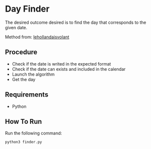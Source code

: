 # Day Finder
The desired outcome desired is to find the day that corresponds to the given date.

Method from: [lehollandaisvolant](https://lehollandaisvolant.net/?d=2015/05/23/17/09/56-geek-calculer-le-jour-de-la-semaine-pour-nimporte-quel-date-de-tete)

## Procedure
- Check if the date is writed in the expected format
- Check if the date can exists and included in the calendar
- Launch the algorithm
- Get the day

## Requirements
- Python

## How To Run
Run the following command:
```
python3 finder.py
```
